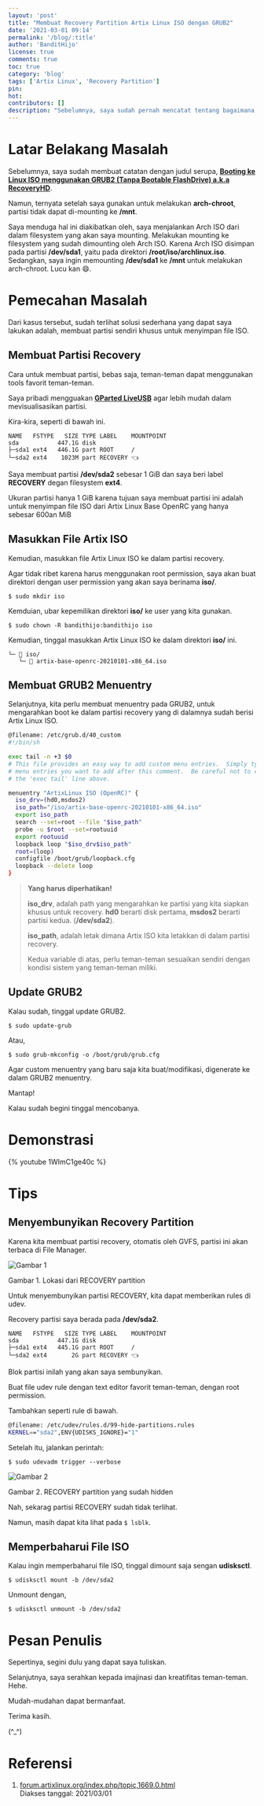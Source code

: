 ```yaml
---
layout: 'post'
title: "Membuat Recovery Partition Artix Linux ISO dengan GRUB2"
date: '2021-03-01 09:14'
permalink: '/blog/:title'
author: 'BanditHijo'
license: true
comments: true
toc: true
category: 'blog'
tags: ['Artix Linux', 'Recovery Partition']
pin:
hot:
contributors: []
description: "Sebelumnya, saya sudah pernah mencatat tentang bagaimana booting ke ISO Linux dari GRUB2, ternyata, terdapat keterbatasan, karena ISO berada pada partisi yang sama dengan partisi sistem yang akan direcovery, sehingga kita tidak dapat melakukan intervansi terhadap sistem. Catatan ini adalah modifikasi, ISO diletakkan pada partisi berbeda."
---
```


# Latar Belakang Masalah

Sebelumnya, saya sudah membuat catatan dengan judul serupa, [**Booting ke Linux ISO menggunakan GRUB2 (Tanpa Bootable FlashDrive) a.k.a RecoveryHD**](/blog/booting-ke-iso-linux-menggunakan-grub).

Namun, ternyata setelah saya gunakan untuk melakukan **arch-chroot**, partisi tidak dapat di-mounting ke **/mnt**.

Saya menduga hal ini diakibatkan oleh, saya menjalankan Arch ISO dari dalam filesystem yang akan saya mounting. Melakukan mounting ke filesystem yang sudah dimounting oleh Arch ISO. Karena Arch ISO disimpan pada partisi **/dev/sda1**, yaitu pada direktori **/root/iso/archlinux.iso**. Sedangkan, saya ingin memounting **/dev/sda1** ke **/mnt** untuk melakukan arch-chroot. Lucu kan 😄.


# Pemecahan Masalah

Dari kasus tersebut, sudah terlihat solusi sederhana yang dapat saya lakukan adalah, membuat partisi sendiri khusus untuk menyimpan file ISO.


## Membuat Partisi Recovery

Cara untuk membuat partisi, bebas saja, teman-teman dapat menggunakan tools favorit teman-teman.

Saya pribadi mengguakan [**GParted LiveUSB**](https://gparted.org/download.php) agar lebih mudah dalam mevisualisasikan partisi.

Kira-kira, seperti di bawah ini.

```
NAME   FSTYPE   SIZE TYPE LABEL    MOUNTPOINT
sda           447.1G disk
├─sda1 ext4   446.1G part ROOT     /
└─sda2 ext4    1023M part RECOVERY 👈️ 
```

Saya membuat partisi **/dev/sda2** sebesar 1 GiB dan saya beri label **RECOVERY** degan filesystem **ext4**.

Ukuran partisi hanya 1 GiB karena tujuan saya membuat partisi ini adalah untuk menyimpan file ISO dari Artix Linux Base OpenRC yang hanya sebesar 600an MiB


## Masukkan File Artix ISO

Kemudian, masukkan file Artix Linux ISO ke dalam partisi recovery.

Agar tidak ribet karena harus menggunakan root permission, saya akan buat direktori dengan user permission yang akan saya berinama **iso/**.

```
$ sudo mkdir iso
```

Kemduian, ubar kepemilikan direktori **iso/** ke user yang kita gunakan.

```
$ sudo chown -R bandithijo:bandithijo iso
```

Kemudian, tinggal masukkan Artix Linux ISO ke dalam direktori **iso/** ini.

```
└─ 📂 iso/
   └─ 📄 artix-base-openrc-20210101-x86_64.iso
```


## Membuat GRUB2 Menuentry

Selanjutnya, kita perlu membuat menuentry pada GRUB2, untuk mengarahkan boot ke dalam partisi recovery yang di dalamnya sudah berisi Artix Linux ISO.

```bash
@filename: /etc/grub.d/40_custom
#!/bin/sh

exec tail -n +3 $0
# This file provides an easy way to add custom menu entries.  Simply type the
# menu entries you want to add after this comment.  Be careful not to change
# the 'exec tail' line above.

menuentry "ArtixLinux ISO (OpenRC)" {
  iso_drv=(hd0,msdos2)
  iso_path="/iso/artix-base-openrc-20210101-x86_64.iso"
  export iso_path
  search --set=root --file "$iso_path"
  probe -u $root --set=rootuuid
  export rootuuid
  loopback loop "$iso_drv$iso_path"
  root=(loop)
  configfile /boot/grub/loopback.cfg
  loopback --delete loop
}
```

> **Yang harus diperhatikan!**
> 
> **iso_drv**, adalah path yang mengarahkan ke partisi yang kita siapkan khusus untuk recovery. **hd0** berarti disk pertama, **msdos2** berarti partisi kedua. (**/dev/sda2**).
> 
> **iso_path**, adalah letak dimana Artix ISO kita letakkan di dalam partisi recovery.
> 
> Kedua variable di atas, perlu teman-teman sesuaikan sendiri dengan kondisi sistem yang teman-teman miliki.


## Update GRUB2

Kalau sudah, tinggal update GRUB2.

```
$ sudo update-grub
```

Atau,

```
$ sudo grub-mkconfig -o /boot/grub/grub.cfg
```

Agar custom menuentry yang baru saja kita buat/modifikasi, digenerate ke dalam GRUB2 menuentry.

Mantap!

Kalau sudah begini tinggal mencobanya.


# Demonstrasi

{% youtube 1WImC1ge40c %}


# Tips

## Menyembunyikan Recovery Partition

Karena kita membuat partisi recovery, otomatis oleh GVFS, partisi ini akan terbaca di File Manager.

![Gambar 1](https://i.postimg.cc/xCzxJx9k/gambar-01.png)

Gambar 1. Lokasi dari RECOVERY partition

Untuk menyembunyikan partisi RECOVERY, kita dapat memberikan rules di udev.

Recovery partisi saya berada pada **/dev/sda2**.

```
NAME   FSTYPE   SIZE TYPE LABEL    MOUNTPOINT
sda           447.1G disk
├─sda1 ext4   445.1G part ROOT     /
└─sda2 ext4       2G part RECOVERY 👈️
```

Blok partisi inilah yang akan saya sembunyikan.

Buat file udev rule dengan text editor favorit teman-teman, dengan root permission.

Tambahkan seperti rule di bawah.

```bash
@filename: /etc/udev/rules.d/99-hide-partitions.rules
KERNEL=="sda2",ENV{UDISKS_IGNORE}="1"
```

Setelah itu, jalankan perintah:

```
$ sudo udevadm trigger --verbose
```

![Gambar 2](https://i.postimg.cc/nrK3TXjp/gambar-02.png)

Gambar 2. RECOVERY partition yang sudah hidden

Nah, sekarag partisi RECOVERY sudah tidak terlihat.

Namun, masih dapat kita lihat pada `$ lsblk`.


## Memperbaharui File ISO

Kalau ingin memperbaharui file ISO, tinggal dimount saja sengan **udisksctl**.

```
$ udisksctl mount -b /dev/sda2
```

Unmount dengan,

```
$ udisksctl unmount -b /dev/sda2
```


# Pesan Penulis

Sepertinya, segini dulu yang dapat saya tuliskan.

Selanjutnya, saya serahkan kepada imajinasi dan kreatifitas teman-teman. Hehe.

Mudah-mudahan dapat bermanfaat.

Terima kasih.

(^_^)


# Referensi

1. [forum.artixlinux.org/index.php/topic,1669.0.html](https://forum.artixlinux.org/index.php/topic,1669.0.html)
<br>Diakses tanggal: 2021/03/01
